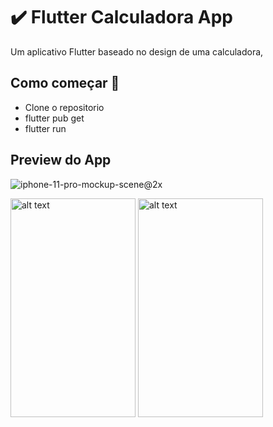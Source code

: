 # ✔️ Flutter Calculadora App

Um aplicativo Flutter baseado no design de uma calculadora, 

## Como começar 🚀

- Clone o repositorio
- flutter pub get
- flutter run 

## Preview do App
![iphone-11-pro-mockup-scene@2x](https://user-images.githubusercontent.com/75843138/104084153-9b98cb80-5277-11eb-90f1-c555f0065722.png)

<img src="https://user-images.githubusercontent.com/75843138/104084164-a9e6e780-5277-11eb-8742-72336a5aa364.png" alt="alt text" width="200" height="350"> <img src="https://user-images.githubusercontent.com/75843138/104084166-ab181480-5277-11eb-9846-33c6a661eebe.png" alt="alt text" width="200" height="350">

